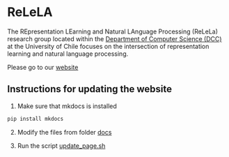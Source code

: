 # ReLeLA

The REpresentation LEarning and Natural LAnguage Processing (ReLeLa) research group located within the [Department of Computer Science (DCC)](https://www.dcc.uchile.cl/) at the University of Chile focuses on the intersection of representation learning and natural language processing.

Please go to our [website](https://dccuchile.github.io/ReLeLa/)

## Instructions for updating the website

1. Make sure that  mkdocs is installed

```bash
pip install mkdocs 
```

2. Modify the files from folder [docs](docs/)

3. Run the script [update_page.sh](update_page.sh)



